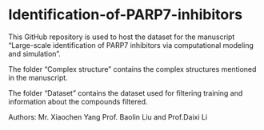 # Identification-of-PARP7-inhibitors
This GitHub repository is used to host the dataset for the manuscript “Large-scale identification of PARP7 inhibitors via computational modeling and simulation”.

The folder “Complex structure” contains the complex structures mentioned in the manuscript.

The folder “Dataset” contains the dataset used for filtering training and information about the compounds filtered.

Authors: Mr. Xiaochen Yang Prof. Baolin Liu and Prof.Daixi Li
